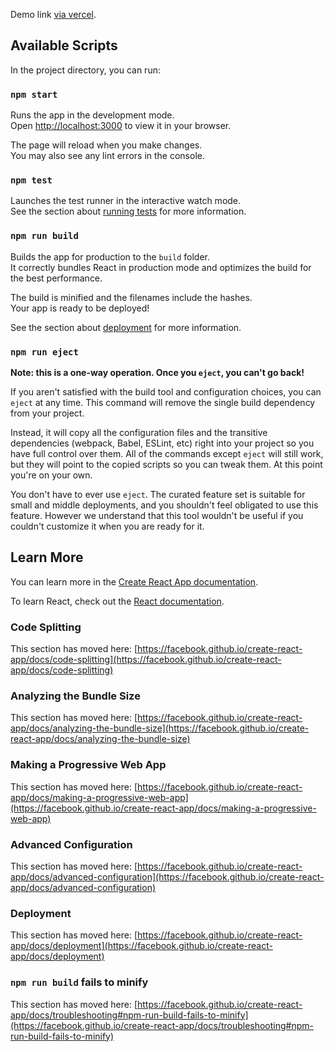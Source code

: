 Demo link [via vercel](https://webtek-dm-landing.vercel.app/).

## Available Scripts

In the project directory, you can run:

### `npm start`

Runs the app in the development mode.\
Open [http://localhost:3000](http://localhost:3000) to view it in your
browser.

The page will reload when you make changes.\
You may also see any lint errors in the console.

### `npm test`

Launches the test runner in the interactive watch mode.\
See the section about [running tests](https://facebook.github.io/create-react-app/docs/running-tests)
for more information.

### `npm run build`

Builds the app for production to the `build` folder.\
It correctly bundles React in production mode and optimizes the build for
the best performance.

The build is minified and the filenames include the hashes.\
Your app is ready to be deployed!

See the section about
[deployment](https://facebook.github.io/create-react-app/docs/deployment)
for more information.

### `npm run eject`

**Note: this is a one-way operation. Once you `eject`, you can't go
back!**

If you aren't satisfied with the build tool and configuration choices,
you can `eject` at any time. This command will remove the single build
dependency from your project.

Instead, it will copy all the configuration files and the transitive
dependencies (webpack, Babel, ESLint, etc) right into your project so
you have full control over them. All of the commands except `eject`
will still work, but they will point to the copied scripts so you can
tweak them. At this point you're on your own.

You don't have to ever use `eject`. The curated feature set is
suitable for small and middle deployments, and you shouldn't feel
obligated to use this feature. However we understand that this tool
wouldn't be useful if you couldn't customize it when you are ready for
it.

## Learn More

You can learn more in the
[Create React App documentation](https://facebook.github.io/create-react-app/docs/getting-started).

To learn React, check out the
[React documentation](https://reactjs.org/).

### Code Splitting

This section has moved here:
[https://facebook.github.io/create-react-app/docs/code-splitting](https://facebook.github.io/create-react-app/docs/code-splitting)

### Analyzing the Bundle Size

This section has moved here:
[https://facebook.github.io/create-react-app/docs/analyzing-the-bundle-size](https://facebook.github.io/create-react-app/docs/analyzing-the-bundle-size)

### Making a Progressive Web App

This section has moved here:
[https://facebook.github.io/create-react-app/docs/making-a-progressive-web-app](https://facebook.github.io/create-react-app/docs/making-a-progressive-web-app)

### Advanced Configuration

This section has moved here:
[https://facebook.github.io/create-react-app/docs/advanced-configuration](https://facebook.github.io/create-react-app/docs/advanced-configuration)

### Deployment

This section has moved here:
[https://facebook.github.io/create-react-app/docs/deployment](https://facebook.github.io/create-react-app/docs/deployment)

### `npm run build` fails to minify

This section has moved here:
[https://facebook.github.io/create-react-app/docs/troubleshooting#npm-run-build-fails-to-minify](https://facebook.github.io/create-react-app/docs/troubleshooting#npm-run-build-fails-to-minify)
